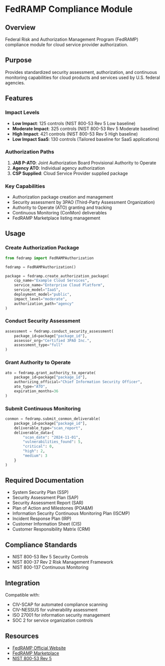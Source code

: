 # FedRAMP Compliance Module

## Overview
Federal Risk and Authorization Management Program (FedRAMP) compliance module for cloud service provider authorization.

## Purpose
Provides standardized security assessment, authorization, and continuous monitoring capabilities for cloud products and services used by U.S. federal agencies.

## Features

### Impact Levels
- **Low Impact**: 125 controls (NIST 800-53 Rev 5 Low baseline)
- **Moderate Impact**: 325 controls (NIST 800-53 Rev 5 Moderate baseline)
- **High Impact**: 421 controls (NIST 800-53 Rev 5 High baseline)
- **Low Impact SaaS**: 130 controls (Tailored baseline for SaaS applications)

### Authorization Paths
1. **JAB P-ATO**: Joint Authorization Board Provisional Authority to Operate
2. **Agency ATO**: Individual agency authorization
3. **CSP Supplied**: Cloud Service Provider supplied package

### Key Capabilities
- Authorization package creation and management
- Security assessment by 3PAO (Third-Party Assessment Organization)
- Authority to Operate (ATO) granting and tracking
- Continuous Monitoring (ConMon) deliverables
- FedRAMP Marketplace listing management

## Usage

### Create Authorization Package
```python
from fedramp import FedRAMPAuthorization

fedramp = FedRAMPAuthorization()

package = fedramp.create_authorization_package(
    csp_name="Example Cloud Services",
    service_name="Enterprise Cloud Platform",
    service_model="IaaS",
    deployment_model="public",
    impact_level="moderate",
    authorization_path="agency"
)
```

### Conduct Security Assessment
```python
assessment = fedramp.conduct_security_assessment(
    package_id=package["package_id"],
    assessor_org="Certified 3PAO Inc.",
    assessment_type="full"
)
```

### Grant Authority to Operate
```python
ato = fedramp.grant_authority_to_operate(
    package_id=package["package_id"],
    authorizing_official="Chief Information Security Officer",
    ato_type="ATO",
    expiration_months=36
)
```

### Submit Continuous Monitoring
```python
conmon = fedramp.submit_conmon_deliverable(
    package_id=package["package_id"],
    deliverable_type="scan_report",
    deliverable_data={
        "scan_date": "2024-11-01",
        "vulnerabilities_found": 5,
        "critical": 0,
        "high": 2,
        "medium": 3
    }
)
```

## Required Documentation
- System Security Plan (SSP)
- Security Assessment Plan (SAP)
- Security Assessment Report (SAR)
- Plan of Action and Milestones (POA&M)
- Information Security Continuous Monitoring Plan (ISCMP)
- Incident Response Plan (IRP)
- Customer Information Sheet (CIS)
- Customer Responsibility Matrix (CRM)

## Compliance Standards
- NIST 800-53 Rev 5 Security Controls
- NIST 800-37 Rev 2 Risk Management Framework
- NIST 800-137 Continuous Monitoring

## Integration
Compatible with:
- CIV-SCAP for automated compliance scanning
- CIV-NESSUS for vulnerability assessment
- ISO 27001 for information security management
- SOC 2 for service organization controls

## Resources
- [FedRAMP Official Website](https://www.fedramp.gov/)
- [FedRAMP Marketplace](https://marketplace.fedramp.gov/)
- [NIST 800-53 Rev 5](https://csrc.nist.gov/publications/detail/sp/800-53/rev-5/final)
